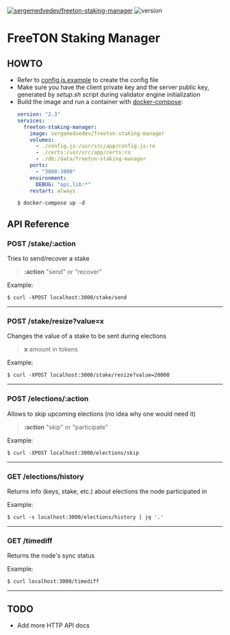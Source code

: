 [![sergemedvedev/freeton-staking-manager](https://img.shields.io/docker/cloud/build/sergemedvedev/freeton-staking-manager.svg)](https://hub.docker.com/r/sergemedvedev/freeton-staking-manager)
![version](https://img.shields.io/github/package-json/v/serge-medvedev/freeton-staking-manager)

# FreeTON Staking Manager

## HOWTO

- Refer to [config.js.example](config.js.example) to create the config file
- Make sure you have the client private key and the server public key, generated by _setup.sh_ script during validator engine initialization
- Build the image and run a container with [docker-compose](docker-compose.yml):
    ```yaml
    version: "2.3"
    services:
      freeton-staking-manager:
        image: sergemedvedev/freeton-staking-manager
        volumes:
          - ./config.js:/usr/src/app/config.js:ro
          - ./certs:/usr/src/app/certs:ro
          - ./db:/data/freeton-staking-manager
        ports:
          - "3000:3000"
        environment:
          DEBUG: "api,lib:*"
        restart: always
    ```
    ```console
    $ docker-compose up -d
    ```

## API Reference

### POST /stake/:action
Tries to send/recover a stake

> __:action__ "send" or "recover"

Example:
```console
$ curl -XPOST localhost:3000/stake/send
```
---

### POST /stake/resize?value=x
Changes the value of a stake to be sent during elections

> __x__ amount in tokens

Example:
```console
$ curl -XPOST localhost:3000/stake/resize?value=20000
```
---

### POST /elections/:action
Allows to skip upcoming elections (no idea why one would need it)

> __:action__ "skip" or "participate"

Example:
```console
$ curl -XPOST localhost:3000/elections/skip
```
---

### GET /elections/history
Returns info (keys, stake, etc.) about elections the node participated in

Example:
```console
$ curl -s localhost:3000/elections/history | jq '.'
```
---

### GET /timediff
Returns the node's sync status

Example:
```console
$ curl localhost:3000/timediff
```
---

## TODO

- Add more HTTP API docs
